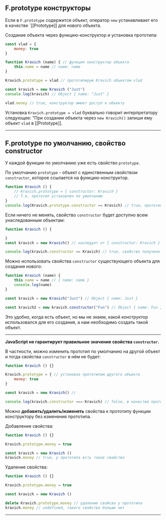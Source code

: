 ## F.prototype конструкторы

Если в `F.prototype` содержится объект, оператор `new` устанавливает его в качестве `[[Prototype]] для нового объекта.

Создание объекта через функцию-конструктор и установка прототипа:

```javascript
const vlad = {
    money: true
}

function Kravich (name) { // функция конструктор объекта
    this.name = name // name: name
}

Kravich.prototype = vlad // прототипирую Kravich объектом vlad

const kravich = new Kravich ("Just")
console.log(kravich) // Object { name: "Just" }

vlad.money // true, конструктор имеет доступ к объекту
```

Установка `Kravich.prototype = vlad` буквально говорит интерпретатору следующее: "При создании объекта через `new Kravich()`  запиши ему объект `vlad` в [[Prototype]].
***

## F.prototype по умолчанию, свойство constructor

У каждой функции по умолчанию уже есть свойство `prototype`.

По умолчанию `prototype` - объект с единственным свойством `constructor`, которое ссылается на функцию-конструктор.

```javascript
function Kravich () {
    // Kravich.prototype = { constructor: Kravich }
    // Т.е. прототип установлен по умолчанию
}
console.log(Kravich.prototype.constructor == Kravich) // true, прототип конструктора и есть сама функция
```

Если ничего не менять, свойство `constructor` будет доступно всем унаследованным объектам: 

```javascript
function Kravich () {

}
const kravich = new Kravich() // наследует от { constructor: Kravich }

console.log(kravich.constructor == Kravich) // true, свойство получено из прототипа
```

Можно использовать свойства `constructor` существующего объекта для создания нового:

```javascript
function Kravich (name) {
    this.name = name // { name: name }
    console.log(name)
}

const kravich = new Kravich("Just") // Object { name: Just }

const kravich2 = new kravich.constructor("Fun") // Object { name: Fun }
```

Это удобно, когда есть объект, но мы не знаем, какой конструктор использовался для его создания, а нам необходимо создать такой объект.
*** 
**JavaScript не гарантирует правильное значение свойства `constructor`.**

В частности, можно изменить прототип по умолчанию на другой объект и тогда свойства `constructor` в нём не будет:

```javascript
function Kravich () {}

Kravich.prototype = { // установка прототипом другого объекта
    money: true
}

const kravich = new Kravich() // 

console.log(kravich.constructor === Kravich) // false, в качестве прототипа установлен другой объект
```

Можно **добавить/удалить/изменять** свойства к прототипу функции конструктору без изменения прототипа.

Добавление свойства: 

```javascript
function Kravich () {}

Kravich.prototype.money = true

const kravich = new Kravich ()
kravich.money // true, у прототипа есть такое свойство

```

Удаление свойства: 

```javascript
function Kravich () {}

Kravich.prototype.money = true

const kravich = new Kravich ()

delete Kravich.prototype.money // удаление свойсва у прототипа
kravich.money // undefined, такого свойства больше нет 
```
***
